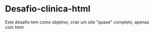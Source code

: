 # Desafio-clinica-html
Este desafio tem como objetivo, criar um site "quase" completo, apenas com html
